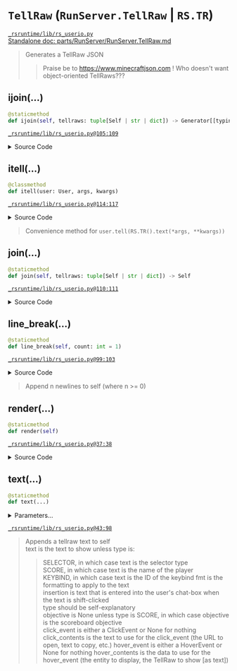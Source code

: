 # `TellRaw` (`RunServer.TellRaw` | `RS.TR`)
[`_rsruntime/lib/rs_userio.py`](/_rsruntime/lib/rs_userio.py "Source")  
[Standalone doc: parts/RunServer/RunServer.TellRaw.md](RunServer.TellRaw)  
> Generates a TellRaw JSON
>> Praise be to https://www.minecraftjson.com !
> Who doesn't want object-oriented TellRaws???

## ijoin(...)
```python
@staticmethod
def ijoin(self, tellraws: tuple[Self | str | dict]) -> Generator[[typing.Self], None, None]
```

[`_rsruntime/lib/rs_userio.py@105:109`](/_rsruntime/lib/rs_userio.py#L105)

<details>
<summary>Source Code</summary>

```python
def ijoin(self, tellraws: tuple[typing.Self | str | dict]) -> typing.Generator[[typing.Self], None, None]:
    for i,tr in enumerate(tellraws):
        yield tr
        if i < len(tellraws)-1:
            yield self
```
</details>

> <no doc>

## itell(...)
```python
@classmethod
def itell(user: User, args, kwargs)
```

[`_rsruntime/lib/rs_userio.py@114:117`](/_rsruntime/lib/rs_userio.py#L114)

<details>
<summary>Source Code</summary>

```python
@classmethod
def itell(cls, user: UserManager.User, *args, **kwargs):
    '''Convenience method for `user.tell(RS.TR().text(*args, **kwargs))`'''
    user.tell(cls().text(*args, **kwargs))
```
</details>

> Convenience method for `user.tell(RS.TR().text(*args, **kwargs))`

## join(...)
```python
@staticmethod
def join(self, tellraws: tuple[Self | str | dict]) -> Self
```

[`_rsruntime/lib/rs_userio.py@110:111`](/_rsruntime/lib/rs_userio.py#L110)

<details>
<summary>Source Code</summary>

```python
def join(self, tellraws: tuple[typing.Self | str | dict]) -> typing.Self:
    return self.__class__(self.ijoin(tellraws))
```
</details>

> <no doc>

## line_break(...)
```python
@staticmethod
def line_break(self, count: int = 1)
```

[`_rsruntime/lib/rs_userio.py@99:103`](/_rsruntime/lib/rs_userio.py#L99)

<details>
<summary>Source Code</summary>

```python
def line_break(self, count: int = 1):
    '''Append n newlines to self (where n >= 0)'''
    if count < 0: raise ValueError('Cannot append a negative amount of newlines')
    for _ in range(count): self.append(r'\n')
    return self
```
</details>

> Append n newlines to self (where n >= 0)

## render(...)
```python
@staticmethod
def render(self)
```

[`_rsruntime/lib/rs_userio.py@37:38`](/_rsruntime/lib/rs_userio.py#L37)

<details>
<summary>Source Code</summary>

```python
def render(self):
    return json.dumps(self)
```
</details>

> <no doc>

## text(...)
```python
@staticmethod
def text(...)
```
<details>
<summary>Parameters...</summary>

```python
    self, text: str, color: str | None = None,
    fmt: TextFormat | dict = 0, insertion: str | None = None, type: TextType = TextType.TEXT,
    objective: None | str = None, click_event: ClickEvent | None = None, click_contents: None | str = None,
    hover_event: HoverEvent | None = None, hover_contents: None | ForwardRef('TellRaw') | tuple | dict = None
```
</details>

[`_rsruntime/lib/rs_userio.py@43:98`](/_rsruntime/lib/rs_userio.py#L43)
> Appends a tellraw text to self  
> text is the text to show unless type is:
>> SELECTOR, in which case text is the selector type  
>> SCORE, in which case text is the name of the player  
>> KEYBIND, in which case text is the ID of the keybind
> fmt is the formatting to apply to the text  
> insertion is text that is entered into the user's chat-box when the text is shift-clicked  
> type should be self-explanatory  
> objective is None unless type is SCORE, in which case objective is the scoreboard objective  
> click_event is either a ClickEvent or None for nothing
>> click_contents is the text to use for the click_event (the URL to open, text to copy, etc.)
> hover_event is either a HoverEvent or None for nothing
>> hover_contents is the data to use for the hover_event (the entity to display, the TellRaw to show [as text])